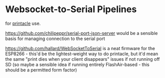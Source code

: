 # Websocket-to-Serial Pipelines

for [printacle](d984a489-8c56-4665-a106-d6b4909319c8.md) use.

https://github.com/chilipeppr/serial-port-json-server would be a sensible basis for managing connection to the serial port

https://github.com/hallard/WebSocketToSerial is a neat firmware for the ESP8266 - this'd be the lightest-weight way to do printacle, but it'd mean the same "print dies when your client disappears" issues if not running off SD (so maybe a sensible idea if running entirely FlashAir-based - this should be a permitted form factor)
